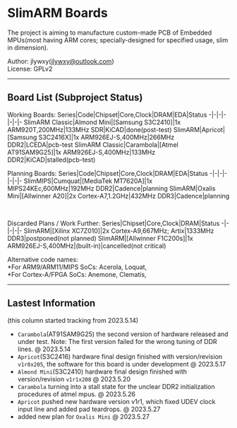 # SlimARM Boards

The project is aiming to manufacture custom-made PCB of Embedded MPUs(most having ARM cores; specially-designed for specified usage, slim in dimension).<br>

Author: jlywxy(jlywxy@outlook.com)<br>
License: GPLv2<br>

- --

## Board List (Subproject Status)

Working Boards:
Series|Code|Chipset|Core,Clock|DRAM|EDA|Status
-|-|-|-|-|-|-
SlimARM Classic|Almond Mini|[Samsung S3C2410]|1x ARM920T,200MHz|133MHz SDR|KiCAD|done(post-test)
SlimARM|Apricot|[Samsung S3C2416X]|1x ARM926EJ-S,400MHz|266MHz DDR2|LCEDA|pcb-test
SlimARM Classic|Carambola|[Atmel AT91SAM9G25]|1x ARM926EJ-S,400MHz|133MHz DDR2|KiCAD|stalled(pcb-test)

Planning Boards: 
Series|Code|Chipset|Core,Clock|DRAM|EDA|Status
-|-|-|-|-|-|-
SlimMIPS|Cumquat|[MediaTek MT7620A]|1x MIPS24KEc,600MHz|192MHz DDR2|Cadence|planning
SlimARM|Oxalis Mini|[Allwinner A20]|2x Cortex-A7,1.2GHz|432MHz DDR3|Cadence|planning

<br>

Discarded Plans / Work Further: 
Series|Chipset|Core,Clock|DRAM|Status
-|-|-|-|-
SlimARM|[Xilinx XC7Z010]|2x Cortex-A9,667MHz; Artix|1333MHz DDR3|postponed(not planned)
SlimARM|[Allwinner F1C200s]|1x ARM926EJ-S,400MHz|(built-in)|cancelled(not critical)

Alternative code names:
<br>
*For ARM9/ARM11/MIPS SoCs:
Acerola,
Loquat,
<br>
*For Cortex-A/FPGA SoCs:
Anemone,
Clematis,


- --
## Lastest Information
(this column started tracking from 2023.5.14)
* `Carambola`(AT91SAM9G25) the second version of hardware released and under test. Note: The first version failed for the wrong tuning of DDR lines. @ 2023.5.14
* `Apricot`(S3C2416) hardware final design finished with version/revision `v1r0x205`, the software for this board is under development @ 2023.5.17
* `Almond Mini`(S3C2410) hardware final design finished with version/revision `v1r1x208` @ 2023.5.20
* `Carambola` turning into a stall state for the unclear DDR2 initialization procedures of atmel mpus. @ 2023.5.26
* `Apricot` pushed new hardware version v1r1, which fixed UDEV clock input line and added pad teardrops. @ 2023.5.27
* added new plan for `Oxalis Mini` @ 2023.5.27


